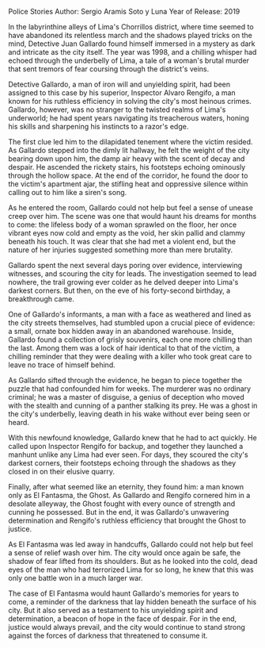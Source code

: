 Police Stories Author: Sergio Aramis Soto y Luna
   Year of Release: 2019

In the labyrinthine alleys of Lima's Chorrillos district, where time seemed to have abandoned its relentless march and the shadows played tricks on the mind, Detective Juan Gallardo found himself immersed in a mystery as dark and intricate as the city itself. The year was 1998, and a chilling whisper had echoed through the underbelly of Lima, a tale of a woman's brutal murder that sent tremors of fear coursing through the district's veins.

Detective Gallardo, a man of iron will and unyielding spirit, had been assigned to this case by his superior, Inspector Alvaro Rengifo, a man known for his ruthless efficiency in solving the city's most heinous crimes. Gallardo, however, was no stranger to the twisted realms of Lima's underworld; he had spent years navigating its treacherous waters, honing his skills and sharpening his instincts to a razor's edge.

The first clue led him to the dilapidated tenement where the victim resided. As Gallardo stepped into the dimly lit hallway, he felt the weight of the city bearing down upon him, the damp air heavy with the scent of decay and despair. He ascended the rickety stairs, his footsteps echoing ominously through the hollow space. At the end of the corridor, he found the door to the victim's apartment ajar, the stifling heat and oppressive silence within calling out to him like a siren's song.

As he entered the room, Gallardo could not help but feel a sense of unease creep over him. The scene was one that would haunt his dreams for months to come: the lifeless body of a woman sprawled on the floor, her once vibrant eyes now cold and empty as the void, her skin pallid and clammy beneath his touch. It was clear that she had met a violent end, but the nature of her injuries suggested something more than mere brutality.

Gallardo spent the next several days poring over evidence, interviewing witnesses, and scouring the city for leads. The investigation seemed to lead nowhere, the trail growing ever colder as he delved deeper into Lima's darkest corners. But then, on the eve of his forty-second birthday, a breakthrough came.

One of Gallardo's informants, a man with a face as weathered and lined as the city streets themselves, had stumbled upon a crucial piece of evidence: a small, ornate box hidden away in an abandoned warehouse. Inside, Gallardo found a collection of grisly souvenirs, each one more chilling than the last. Among them was a lock of hair identical to that of the victim, a chilling reminder that they were dealing with a killer who took great care to leave no trace of himself behind.

As Gallardo sifted through the evidence, he began to piece together the puzzle that had confounded him for weeks. The murderer was no ordinary criminal; he was a master of disguise, a genius of deception who moved with the stealth and cunning of a panther stalking its prey. He was a ghost in the city's underbelly, leaving death in his wake without ever being seen or heard.

With this newfound knowledge, Gallardo knew that he had to act quickly. He called upon Inspector Rengifo for backup, and together they launched a manhunt unlike any Lima had ever seen. For days, they scoured the city's darkest corners, their footsteps echoing through the shadows as they closed in on their elusive quarry.

Finally, after what seemed like an eternity, they found him: a man known only as El Fantasma, the Ghost. As Gallardo and Rengifo cornered him in a desolate alleyway, the Ghost fought with every ounce of strength and cunning he possessed. But in the end, it was Gallardo's unwavering determination and Rengifo's ruthless efficiency that brought the Ghost to justice.

As El Fantasma was led away in handcuffs, Gallardo could not help but feel a sense of relief wash over him. The city would once again be safe, the shadow of fear lifted from its shoulders. But as he looked into the cold, dead eyes of the man who had terrorized Lima for so long, he knew that this was only one battle won in a much larger war.

The case of El Fantasma would haunt Gallardo's memories for years to come, a reminder of the darkness that lay hidden beneath the surface of his city. But it also served as a testament to his unyielding spirit and determination, a beacon of hope in the face of despair. For in the end, justice would always prevail, and the city would continue to stand strong against the forces of darkness that threatened to consume it.